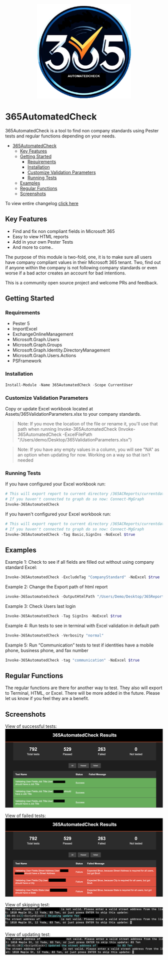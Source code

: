 <div align="center">
  <img src="assets/images/365AutomatedCheckCircle-200x200.png" alt="365AutomatedCheck Logo" width="300" height="300">
</div>

# 365AutomatedCheck

365AutomatedCheck is a tool to find non company standards using Pester tests and regular functions depending on your needs.

- [365AutomatedCheck](#365automatedcheck)
  - [Key Features](#key-features)
  - [Getting Started](#getting-started)
    - [Requirements](#requirements)
    - [Installation](#installation)
    - [Customize Validation Parameters](#customize-validation-parameters)
    - [Running Tests](#running-tests)
  - [Examples](#examples)
  - [Regular Functions](#regular-functions)
  - [Screenshots](#screenshots)

To view entire changelog [click here](changelog.md)

## Key Features

- Find and fix non compliant fields in Microsoft 365
- Easy to view HTML reports
- Add in your own Pester Tests
- And more to come..

The purpose of this module is two-fold, one, it is to make sure all users have company compliant values in their Microsoft 365 tenant. Two, find out if anyone within the company is not following company standards or even worse if a bad actor creates an account for bad intentions.

This is a community open source project and welcome PRs and feedback.

## Getting Started

### Requirements

- Pester 5
- ImportExcel
- ExchangeOnlineManagement
- Microsoft.Graph.Users
- Microsoft.Graph.Groups
- Microsoft.Graph.Identity.DirectoryManagement
- Microsoft.Graph.Users.Actions
- PSFramework


### Installation

```powershell
Install-Module -Name 365AutomatedCheck -Scope CurrentUser
```

### Customize Validation Parameters

Copy or update Excel workbook located at Assets/365ValidationParameters.xlsx to your company standards.

> Note: If you move the location of the file or rename it, you'll use that path when running Invoke-365AutomatedCheck (Invoke-365AutomatedCheck -ExcelFilePath "/Users/demo/Desktop/365ValidationParameters.xlsx")

> Note: If you have any empty values in a column, you will see "NA" as an option when updating for now. Working on a way so that isn't needed

### Running Tests

If you have configured your Excel workbook run:

```powershell
# This will export report to current directory /365ACReports/currentdate-currenttime
# If you haven't connected to graph do so now: Connect-MgGraph
Invoke-365AutomatedCheck
```

If you haven't configured your Excel workbook run:

```powershell
# This will export report to current directory /365ACReports/currentdate-currenttime
# If you haven't connected to graph do so now: Connect-MgGraph
Invoke-365AutomatedCheck -Tag Basic,SignIns -NoExcel $true
```

## Examples

Example 1: Check to see if all fields are filled out without using company standard Excel:

```powershell
Invoke-365AutomatedCheck -ExcludeTag "CompanyStandard" -NoExcel $true
```

Example 2: Change the Export path of html report

```powershell
invoke-365automatedcheck -OutputHtmlPath "/Users/Demo/Desktop/365Reports/testreport.html"
```

Example 3: Check Users last login

```powershell
Invoke-365AutomatedCheck -Tag SignIns -NoExcel $true
```

Example 4: Run tests to see in terminal with Excel validation in default path

```powershell
Invoke-365AutomatedCheck -Verbosity "normal"
```

Example 5: Run “Communication” tests to test if identities have a mobile phone, business phone, and fax number

```powershell
Invoke-365AutomatedCheck -tag "communication" -NoExcel $true
```

## Regular Functions

The regular functions are there for another way to test. They also will export to Terminal, HTML, or Excel. There will be more added in the future. Please let us know if you feel they are a benefit.

## Screenshots

View of successful tests:
![View of how successful test looks](assets/images/ghsuccessview.png)

View of failed tests:
![View of how failed test looks](assets/images/ghfailedview.png)

View of skipping test:
![View of how skipping a record looks](assets/images/ghskipview.png)

View of updating test:
![View of how updated record looks](assets/images/ghupdateview.png)